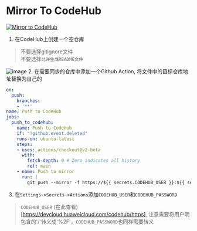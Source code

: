 # Mirror To CodeHub 
[![Mirror to CodeHub](https://github.com/mars167/mirror_to_codehub/actions/workflows/main.yml/badge.svg)](https://github.com/mars167/mirror_to_codehub/actions/workflows/main.yml)
1. 在CodeHub上创建一个空仓库
> 不要选择gitignore文件  
> 不要选择`允许生成README文件`  

![image](https://user-images.githubusercontent.com/29228178/195547639-ae60c6b9-eadf-441c-a95b-0ed42aa33183.png)
2. 在需要同步的仓库中添加一个Github Action, 将文件中的目标仓库地址替换为自己的
```yml 
on:
  push:
    branches:
    - '**'
name: Push to CodeHub
jobs:
  push_to_codehub:
    name: Push to CodeHub
    if: "!github.event.deleted"
    runs-on: ubuntu-latest
    steps:
    - uses: actions/checkout@v2-beta
      with:
        fetch-depth: 0 # Zero indicates all history
        ref: main
    - name: Push to mirror
      run: |
        git push --mirror -f https://${{ secrets.CODEHUB_USER }}:${{ secrets.CODEHUB_PASSWORD }}@codehub.devcloud.huaweicloud.com/foo/bar.git
```
3. 在`Settings->Secrets->Actions`添加`CODEHUB_USER`和`CODEHUB_PASSWORD`
> `CODEHUB_USER` (在此查看)[https://devcloud.huaweicloud.com/codehub/https], 注意需要将用户明包含的'/'转义成'%2F'，`CODEHUB_PASSWORD`也同样需要转义
